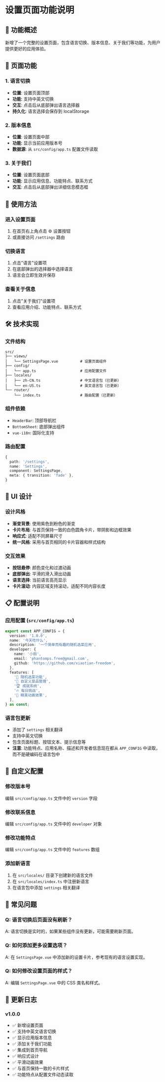 # 设置页面功能说明

## 🎯 功能概述

新增了一个完整的设置页面，包含语言切换、版本信息、关于我们等功能，为用户提供更好的应用体验。

## 📱 页面功能

### 1. 语言切换

- **位置**: 设置页面顶部
- **功能**: 支持中英文切换
- **交互**: 点击后从底部弹出语言选择器
- **持久化**: 语言选择会保存到 localStorage

### 2. 版本信息

- **位置**: 设置页面中部
- **功能**: 显示当前应用版本号
- **数据源**: 从 `src/config/app.ts` 配置文件读取

### 3. 关于我们

- **位置**: 设置页面底部
- **功能**: 显示应用信息、功能特点、联系方式
- **交互**: 点击后从底部弹出详细信息模态框

## 🚀 使用方法

### 进入设置页面

1. 在首页右上角点击 ⚙️ 设置按钮
2. 或直接访问 `/settings` 路由

### 切换语言

1. 点击"语言"设置项
2. 在底部弹出的选择器中选择语言
3. 语言会立即生效并保存

### 查看关于信息

1. 点击"关于我们"设置项
2. 查看应用介绍、功能特点、联系方式

## 🛠️ 技术实现

### 文件结构

```
src/
├── views/
│   └── SettingsPage.vue          # 设置页面组件
├── config/
│   └── app.ts                    # 应用配置文件
├── locales/
│   ├── zh-CN.ts                  # 中文语言包（已更新）
│   └── en-US.ts                  # 英文语言包（已更新）
└── router/
    └── index.ts                  # 路由配置（已更新）
```

### 组件依赖

- `HeaderBar`: 顶部导航栏
- `BottomSheet`: 底部弹出组件
- `vue-i18n`: 国际化支持

### 路由配置

```typescript
{
  path: '/settings',
  name: 'Settings',
  component: SettingsPage,
  meta: { transition: 'fade' },
}
```

## 🎨 UI 设计

### 设计风格

- **渐变背景**: 使用紫色到粉色的渐变
- **卡片布局**: 与首页保持一致的白色圆角卡片，带阴影和边框效果
- **响应式**: 适配不同屏幕尺寸
- **统一风格**: 采用与首页相同的卡片容器和样式结构

### 交互效果

- **按钮悬停**: 颜色变化和过渡动画
- **底部弹出**: 平滑的滑入滑出动画
- **语言选择**: 当前语言高亮显示
- **卡片滚动**: 内容区域支持滚动，适配不同内容长度

## 📋 配置说明

### 应用配置 (`src/config/app.ts`)

```typescript
export const APP_CONFIG = {
  version: '1.0.0',
  name: '今天吃什么',
  description: '一个简单而有趣的随机选菜应用',
  developer: {
    name: '小田',
    email: 'phantomps.free@gmail.com',
    github: 'https://github.com/xiaotian-freedom',
  },
  features: [
    '🎯 随机选菜功能',
    '📝 自定义菜品管理',
    '🏆 成就系统',
    '🔥 每日挑战',
    '🎨 精美动画效果',
  ],
} as const;
```

### 语言包更新

- 添加了 `settings` 相关翻译
- 支持中英文切换
- 包含页面标题、按钮文本、提示信息等
- **注意**: 功能特点、应用名称、描述和开发者信息现在都从 `APP_CONFIG` 中读取，而不是硬编码在语言包中

## 🔧 自定义配置

### 修改版本号

编辑 `src/config/app.ts` 文件中的 `version` 字段

### 修改联系信息

编辑 `src/config/app.ts` 文件中的 `developer` 对象

### 修改功能特点

编辑 `src/config/app.ts` 文件中的 `features` 数组

### 添加新语言

1. 在 `src/locales/` 目录下创建新的语言文件
2. 在 `src/locales/index.ts` 中注册新语言
3. 在语言包中添加 `settings` 相关翻译

## 🐛 常见问题

### Q: 语言切换后页面没有刷新？

A: 语言切换是实时的，如果某些组件没有更新，可能需要刷新页面。

### Q: 如何添加更多设置选项？

A: 在 `SettingsPage.vue` 中添加新的设置卡片，参考现有的语言设置实现。

### Q: 如何修改设置页面的样式？

A: 编辑 `SettingsPage.vue` 中的 CSS 类名和样式。

## 📝 更新日志

### v1.0.0

- ✅ 新增设置页面
- ✅ 支持中英文语言切换
- ✅ 显示应用版本信息
- ✅ 添加关于我们功能
- ✅ 集成到首页导航
- ✅ 响应式设计
- ✅ 平滑动画效果
- ✅ 与首页保持一致的卡片样式
- ✅ 功能特点从配置文件动态读取
